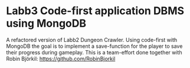 # Labb3 Code-first application DBMS using MongoDB

A refactored version of Labb2 Dungeon Crawler. Using code-first with MongoDB the goal is to implement a save-function for the player to save their progress during gameplay. This is a team-effort done together with Robin Björkil: https://github.com/RobinBjorkil

